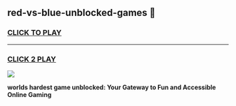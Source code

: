 
## red-vs-blue-unblocked-games 👋
<h3>
<a href="https://premium.freeplayer.one?title=red-vs-blue-unblocked-games&ref=14F">CLICK TO PLAY</a></h3>
<hr>

<h3>
<a href="https://premium.freeplayer.one?title=red-vs-blue-unblocked-games&ref=14F">CLICK 2 PLAY</a>
  
</h3>

<a href="https://premium.freeplayer.one?title=red-vs-blue-unblocked-games&ref=12F/"><img src="https://clearcache.store/games.png"></a>


**worlds hardest game unblocked: Your Gateway to Fun and Accessible Online Gaming**
